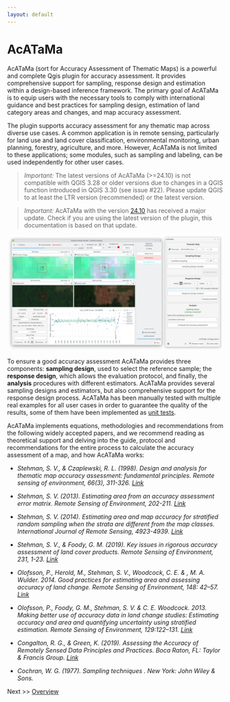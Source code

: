 ```yaml
---
layout: default
---
```


# AcATaMa

AcATaMa (sort for Accuracy Assessment of Thematic Maps) is a powerful and complete Qgis plugin for accuracy assessment.
It provides comprehensive support for sampling, response design and estimation within a design-based inference
framework. The primary goal of AcATaMa is to equip users with the necessary tools to comply with international guidance
and best practices for sampling design, estimation of land category areas and changes, and map accuracy assessment.

The plugin supports accuracy assessment for any thematic map across diverse use cases. A common application is in
remote sensing, particularly for land use and land cover classification, environmental monitoring, urban planning,
forestry, agriculture, and more. However, AcATaMa is not limited to these applications; some modules, such as sampling
and labeling, can be used independently for other user cases.

> *Important:* The latest versions of AcATaMa (>=24.10) is not compatible with QGIS 3.28 or older versions due to 
> changes in a QGIS function introduced in QGIS 3.30 (see issue #22). Please update QGIS to at least the LTR version 
> (recommended) or the latest version.

> *Important:* AcATaMa with the version [24.10](https://github.com/SMByC/AcATaMa/releases/tag/24.10) has received
> a major update. Check if you are using the latest version of the plugin, this documentation is based on that
> update.

![](img/overview.webp)

To ensure a good accuracy assessment AcATaMa provides three components: **sampling design**, used to select the
reference sample; the **response design**, which allows the evaluation protocol, and finally, the **analysis**
procedures with different estimators. AcATaMa provides several sampling designs and estimators, but also
comprehensive support for the response design process. AcATaMa has been manually tested with multiple real examples
for all user cases in order to guarantee the quality of the results, some of them have been implemented as
[unit tests](https://github.com/SMByC/AcATaMa/actions/workflows/tests.yml).

AcATaMa implements equations, methodologies and recommendations from the following widely accepted papers,
and we recommend reading as theoretical support and delving into the guide, protocol and recommendations for the entire
process to calculate the accuracy assessment of a map, and how AcATaMa works:

+ *Stehman, S. V., & Czaplewski, R. L. (1998). Design and analysis for thematic map accuracy assessment: fundamental
  principles. Remote sensing of environment, 66(3), 311-326. [Link](https://doi.org/10.1016/S0034-4257(98)00010-8)*

+ *Stehman, S. V. (2013). Estimating area from an accuracy assessment error matrix. Remote Sensing of Environment,
  202-211. [Link](https://doi:10.1016/j.rse.2013.01.016)*

+ *Stehman, S. V. (2014). Estimating area and map accuracy for stratified random sampling when the strata are different
  from the map classes. International Journal of Remote Sensing,
  4923-4939. [Link](https://doi.org/10.1080/01431161.2014.930207)*

+ *Stehman, S. V., & Foody, G. M. (2019). Key issues in rigorous accuracy assessment of land cover products. Remote
  Sensing of Environment, 231, 1-23. [Link](https://doi.org/10.1016/j.rse.2019.05.018)*

+ *Olofsson, P., Herold, M., Stehman, S. V., Woodcock, C. E. & , M. A. Wulder. 2014. Good practices for estimating area
  and assessing accuracy of land change. Remote Sensing of Environment, 148:
  42–57. [Link](https://www.sciencedirect.com/science/article/pii/S0034425714000704)*

+ *Olofsson, P., Foody, G. M., Stehman, S. V. & C. E. Woodcock. 2013. Making better use of accuracy data in land change
  studies: Estimating accuracy and area and quantifying uncertainty using stratified estimation. Remote Sensing of
  Environment, 129:122–131. [Link](https://www.sciencedirect.com/science/article/pii/S0034425712004191?via%3Dihub)*

+ *Congalton, R. G., & Green, K. (2019). Assessing the Accuracy of Remotely Sensed Data Principles and Practices. Boca
  Raton, FL: Taylor & Francis Group. [Link](https://doi.org/10.1201/9780429052729)*

+ *Cochran, W. G. (1977). Sampling techniques . New York: John Wiley & Sons.*

Next >> [Overview](./overview)
